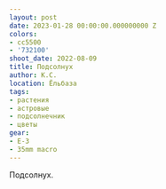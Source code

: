 ```yaml
---
layout: post
date: 2023-01-28 00:00:00.000000000 Z
colors:
- cc5500
- '732100'
shoot_date: 2022-08-09
title: Подсолнух
author: К.С.
location: Ёльбаза
tags:
- растения
- астровые
- подсолнечник
- цветы
gear:
- E-3
- 35mm macro
---
```

Подсолнух.

